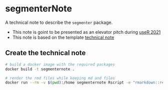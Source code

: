 # segmenterNote

A technical note to describe the `segmenter` package.
- This note is goint to be presented as an elevator pitch during [useR 2021](https://user2021.r-project.org/)
- This note is based on the template [technical note](https://github.com/useRconf/templates/tree/main/technical_note)

## Create the technical note

```bash
# build a docker image with the required packages
docker build -t segmenternote .

# render the rmd files while keeping md and files
docker run --rm -v $(pwd):/home segmenternote Rscript -e "rmarkdown::render('/home/technical_note.Rmd', clean = FALSE)"
```

